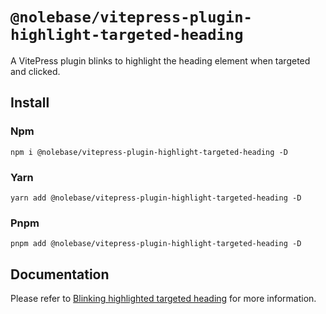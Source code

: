 # `@nolebase/vitepress-plugin-highlight-targeted-heading`

A VitePress plugin blinks to highlight the heading element when targeted and clicked.

## Install

### Npm

```shell
npm i @nolebase/vitepress-plugin-highlight-targeted-heading -D
```

### Yarn

```shell
yarn add @nolebase/vitepress-plugin-highlight-targeted-heading -D
```

### Pnpm

```shell
pnpm add @nolebase/vitepress-plugin-highlight-targeted-heading -D
```

## Documentation

Please refer to [Blinking highlighted targeted heading](https://nolebase-integrations.ayaka.io/pages/en/integrations/vitepress-plugin-highlight-targeted-heading/) for more information.
